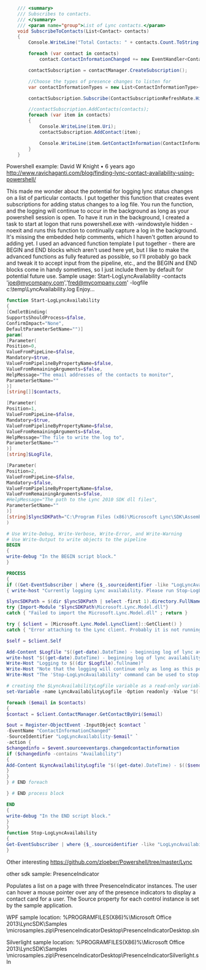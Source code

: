 ```csharp
    /// <summary>
    /// Subscribes to contacts.
    /// </summary>
    /// <param name="group">List of Lync contacts.</param>
    void SubscribeToContacts(List<Contact> contacts)
    {
        Console.WriteLine("Total Contacts: " + contacts.Count.ToString());

        foreach (var contact in contacts)
            contact.ContactInformationChanged += new EventHandler<ContactInformationChangedEventArgs>(Contact_ContactInformationChanged);

        contactSubscription = contactManager.CreateSubscription();

        //Choose the types of presence changes to listen for
        var contactInformationTypes = new List<ContactInformationType>() { ContactInformationType.Availability };

        contactSubscription.Subscribe(ContactSubscriptionRefreshRate.High, contactInformationTypes);

        //contactSubscription.AddContacts(contacts);
        foreach (var item in contacts)
        {
            Console.WriteLine(item.Uri);
            contactSubscription.AddContact(item);

            Console.WriteLine(item.GetContactInformation(ContactInformationType.Availability).ToString());
        }
    }
```

Powershell example:
David W Knight • 6 years ago   http://www.ravichaganti.com/blog/finding-lync-contact-availability-using-powershell/

This made me wonder about the potential for logging lync status changes on a list of particular contacts. I put together this function that creates event subscriptions for adding status changes to a log file. You run the function, and the logging will continue to occur in the background as long as your powershell session is open. To have it run in the background, I created a task to start at logon that runs powershell.exe with -windowstyle hidden -noexit and runs this function to continually capture a log in the background. It's missing the embedded help comments, which I haven't gotten around to adding yet. I used an advanced function template I put together - there are BEGIN and END blocks which aren't used here yet, but I like to make the advanced functions as fully featured as possible, so I'll probably go back and tweak it to accept input from the pipeline, etc., and the BEGIN and END blocks come in handy sometimes, so I just include them by default for potential future use.
Sample usage:
Start-LogLyncAvailability -contacts 'joe@mycompany.com','fred@mycompany.com' -logfile c:\temp\LyncAvailability.log
Enjoy...
```powershell
function Start-LogLyncAvailability
{
[CmdletBinding(
SupportsShouldProcess=$false,
ConfirmImpact="None",
DefaultParameterSetName="")]
param(
[Parameter(
Position=0,
ValueFromPipeLine=$false,
Mandatory=$true,
ValueFromPipelineByPropertyName=$false,
ValueFromRemainingArguments=$false,
HelpMessage="The email addresses of the contacts to monitor",
ParameterSetName=""
)]
[string[]]$contacts,

[Parameter(
Position=1,
ValueFromPipeLine=$false,
Mandatory=$true,
ValueFromPipelineByPropertyName=$false,
ValueFromRemainingArguments=$false,
HelpMessage="The file to write the log to",
ParameterSetName=""
)]
[string]$LogFile,

[Parameter(
Position=2,
ValueFromPipeLine=$false,
Mandatory=$false,
ValueFromPipelineByPropertyName=$false,
ValueFromRemainingArguments=$false,
#HelpMessage="The path to the Lync 2010 SDK dll files",
ParameterSetName=""
)]
[string]$lyncSDKPath="C:\Program Files (x86)\Microscoft Lync\SDK\Assemblies\Desktop"
)

# Use Write-Debug, Write-Verbose, Write-Error, and Write-Warning
# Use Write-Output to write objects to the pipeline
BEGIN
{
write-debug "In the BEGIN script block."
}

PROCESS
{
if ((Get-EventSubscriber | where {$_.sourceidentifier -like "LogLyncAvailability-*"}).count -gt 0)
{ write-host "Currently logging Lync availability. Please run Stop-LogLyncAvailability and then re-run this command." ; return }

$lyncSDKPath = $(dir $lyncSDKPath | select -first 1).directory.FullName
try {Import-Module "$lyncSDKPath\Microsoft.Lync.Model.dll"}
catch { "Failed to import the Microsoft.Lync.Model.dll" ; return }

try { $client = [Microsoft.Lync.Model.LyncClient]::GetClient() }
catch { "Error attaching to the Lync client. Probably it is not running and/or not installed." ; return }

$self = $client.Self

Add-Content $Logfile "$((get-date).DateTime) - beginning log of lync availability changes for $contacts."
write-host "$((get-date).DateTime) - beginning log of lync availability changes for $contacts."
Write-Host "Logging to $((dir $Logfile).fullname)"
Write-Host "Note that the logging will continue only as long as this powershell session exists."
Write-Host "The 'Stop-LogLyncAvailability' command can be used to stop the lync status logging."

# creating the $LyncAvailabilityLogFile variable as a read-only variable in the global scope, as it needs to be available to the event action scriptblock
set-Variable -name LyncAvailabilityLogfile -Option readonly -Value "$((dir $logfile).fullname)" -force -scope global

foreach ($email in $contacts)
{
$contact = $client.ContactManager.GetContactByUri($email)

$out = Register-ObjectEvent -InputObject $contact `
-EventName "ContactInformationChanged" `
-SourceIdentifier "LogLyncAvailability-$email" `
-action {
$changedinfo = $event.sourceeventargs.changedcontactinformation
if ($changedinfo -contains "Availability")
{
Add-Content $LyncAvailabilityLogfile "$((get-date).DateTime) - $(($sender.uri -split ':')[1]) is now $([Microsoft.Lync.Model.ContactAvailability]$sender.getcontactinformation("Availability"))"
}
}
} # END foreach

} # END process block

END
{
write-debug "In the END script block."
}
}
function Stop-LogLyncAvailability
{
Get-EventSubscriber | where {$_.sourceidentifier -like "LogLyncAvailability-*"} | Unregister-Event
}
```


Other interesting https://github.com/zloeber/Powershell/tree/master/Lync

other sdk sample:
PresenceIndicator

Populates a list on a page with three PresenceIndicator instances. The user can hover a mouse pointer over any of the presence indicators to display a contact card for a user. The Source property for each control instance is set by the sample application.

WPF sample location: %PROGRAMFILES(X86)%\Microsoft Office 2013\LyncSDK\Samples
\microsamples.zip\PresenceIndicatorDesktop\PresenceIndicatorDesktop.sln

Silverlight sample location: %PROGRAMFILES(X86)%\Microsoft Office 2013\LyncSDK\Samples
\microsamples.zip\PresenceIndicatorDesktop\PresenceIndicatorSilverlight.sln
